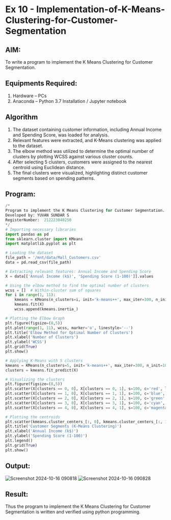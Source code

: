 # Ex 10 - Implementation-of-K-Means-Clustering-for-Customer-Segmentation

## AIM:
To write a program to implement the K Means Clustering for Customer Segmentation.

## Equipments Required:
1. Hardware – PCs
2. Anaconda – Python 3.7 Installation / Jupyter notebook

## Algorithm
1. The dataset containing customer information, including Annual Income and Spending Score, was loaded for analysis.
2. Relevant features were extracted, and K-Means clustering was applied to the dataset.
3. The elbow method was utilized to determine the optimal number of clusters by plotting WCSS against various cluster counts.
4. After selecting 5 clusters, customers were assigned to the nearest centroid using Euclidean distance.
5. The final clusters were visualized, highlighting distinct customer segments based on spending patterns.

## Program:
```py
/*
Program to implement the K Means Clustering for Customer Segmentation.
Developed by: YUVAN SUNDAR S
RegisterNumber:  212223040250
*/
# Importing necessary libraries
import pandas as pd
from sklearn.cluster import KMeans
import matplotlib.pyplot as plt

# Loading the dataset
file_path = '/mnt/data/Mall_Customers.csv'
data = pd.read_csv(file_path)

# Extracting relevant features: Annual Income and Spending Score
X = data[['Annual Income (k$)', 'Spending Score (1-100)']].values

# Using the elbow method to find the optimal number of clusters
wcss = []  # Within-cluster sum of squares
for i in range(1, 11):
    kmeans = KMeans(n_clusters=i, init='k-means++', max_iter=300, n_init=10, random_state=42)
    kmeans.fit(X)
    wcss.append(kmeans.inertia_)

# Plotting the Elbow Graph
plt.figure(figsize=(8,5))
plt.plot(range(1, 11), wcss, marker='o', linestyle='--')
plt.title('Elbow Method for Optimal Number of Clusters')
plt.xlabel('Number of Clusters')
plt.ylabel('WCSS')
plt.grid(True)
plt.show()

# Applying K-Means with 5 clusters
kmeans = KMeans(n_clusters=5, init='k-means++', max_iter=300, n_init=10, random_state=42)
clusters = kmeans.fit_predict(X)

# Visualizing the clusters
plt.figure(figsize=(8,5))
plt.scatter(X[clusters == 0, 0], X[clusters == 0, 1], s=100, c='red', label='Cluster 1')
plt.scatter(X[clusters == 1, 0], X[clusters == 1, 1], s=100, c='blue', label='Cluster 2')
plt.scatter(X[clusters == 2, 0], X[clusters == 2, 1], s=100, c='green', label='Cluster 3')
plt.scatter(X[clusters == 3, 0], X[clusters == 3, 1], s=100, c='cyan', label='Cluster 4')
plt.scatter(X[clusters == 4, 0], X[clusters == 4, 1], s=100, c='magenta', label='Cluster 5')

# Plotting the centroids
plt.scatter(kmeans.cluster_centers_[:, 0], kmeans.cluster_centers_[:, 1], s=300, c='yellow', label='Centroids')
plt.title('Customer Segments (K-Means Clustering)')
plt.xlabel('Annual Income (k$)')
plt.ylabel('Spending Score (1-100)')
plt.legend()
plt.grid(True)
plt.show()

```

## Output:
![Screenshot 2024-10-16 090818](https://github.com/user-attachments/assets/5ccaaf96-466f-4e11-b407-480f11a285e2)
![Screenshot 2024-10-16 090828](https://github.com/user-attachments/assets/5b147c8b-633e-44b5-b07c-56cd5036afe3)



## Result:
Thus the program to implement the K Means Clustering for Customer Segmentation is written and verified using python programming.
